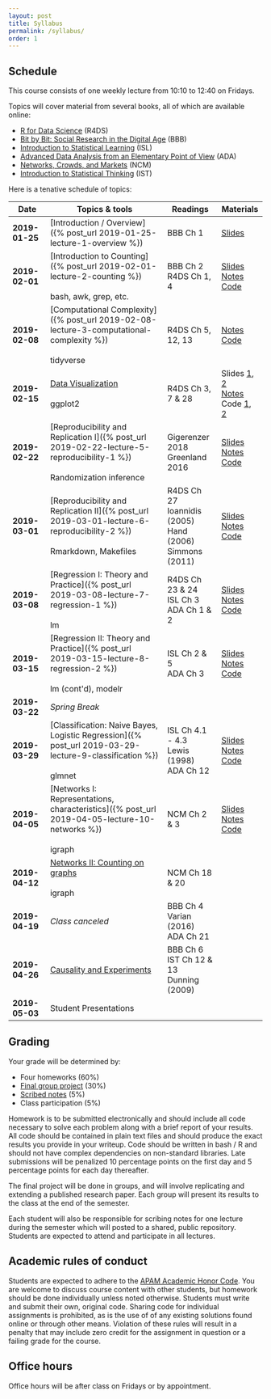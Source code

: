 ```yaml
---
layout: post
title: Syllabus
permalink: /syllabus/
order: 1
---
```


## Schedule 

This course consists of one weekly lecture from 10:10 to 12:40 on Fridays.

Topics will cover material from several books, all of which are available online:

* [R for Data Science](http://r4ds.had.co.nz/) (R4DS)
* [Bit by Bit: Social Research in the Digital Age](https://www.bitbybitbook.com) (BBB)
* [Introduction to Statistical Learning](http://www-bcf.usc.edu/~gareth/ISL/) (ISL)
* [Advanced Data Analysis from an Elementary Point of View](http://www.stat.cmu.edu/~cshalizi/ADAfaEPoV/) (ADA)
* [Networks, Crowds, and Markets](http://www.cs.cornell.edu/home/kleinber/networks-book/) (NCM)
* [Introduction to Statistical Thinking](http://pluto.huji.ac.il/~msby/StatThink/index.html) (IST)

Here is a tenative schedule of topics:

|Date|Topics & tools|Readings|Materials|
|----|--------------|--------|---------|
|**2019-01-25**| [Introduction / Overview]({% post_url 2019-01-25-lecture-1-overview %}) | BBB Ch 1|  [Slides](https://speakerdeck.com/jhofman/overview) |
|**2019-02-01**| [Introduction to Counting]({% post_url 2019-02-01-lecture-2-counting %}) <br/><br/> bash, awk, grep, etc. |  BBB Ch 2 <br/> R4DS Ch 1, 4 | [Slides](https://speakerdeck.com/jhofman/modeling-social-data-lecture-2-introduction-to-counting) <br/> [Notes](https://github.com/jhofman/msd2019-notes/blob/master/lecture_2/lecture_2.pdf) <br/> [Code](https://github.com/jhofman/msd2019/blob/master/lectures/lecture_2/) |
|**2019-02-08**| [Computational Complexity]({% post_url 2019-02-08-lecture-3-computational-complexity %}) <br/><br/> tidyverse | R4DS Ch 5, 12, 13 |  [Notes](https://github.com/jhofman/msd2019-notes/blob/master/lecture_3/lecture_3.pdf) <br/> [Code](https://github.com/jhofman/msd2019/blob/master/lectures/lecture_3/) |
|**2019-02-15**| [Data Visualization]() <br/><br/> ggplot2 | R4DS Ch 3, 7 & 28 | Slides [1](https://speakerdeck.com/jhofman/modeling-social-data-lecture-3-data-manipulation-in-r), [2](https://speakerdeck.com/jhofman/modeling-social-data-lecture-4-data-visualization) <br/> [Notes](https://github.com/jhofman/msd2019-notes/blob/master/lecture_4/lecture_4.pdf) <br/> Code [1](https://github.com/jhofman/msd2019/blob/master/lectures/lecture_3/), [2](https://github.com/jhofman/msd2019/blob/master/lectures/lecture_4/) |
|**2019-02-22**| [Reproducibility and Replication I]({% post_url 2019-02-22-lecture-5-reproducibility-1 %}) <br/><br/> Randomization inference | Gigerenzer 2018 <br/> Greenland 2016 | [Slides](https://speakerdeck.com/jhofman/modeling-social-data-lecture-5-reproducibility-and-replication-part-1) <br/> [Notes](https://github.com/jhofman/msd2019-notes/blob/master/lecture_5/lecture_5.pdf) <br/> [Code](https://github.com/jhofman/msd2019/blob/master/lectures/lecture_5/) |
|**2019-03-01**| [Reproducibility and Replication II]({% post_url 2019-03-01-lecture-6-reproducibility-2 %}) <br/><br/> Rmarkdown, Makefiles | R4DS Ch 27 <br/> Ioannidis (2005) <br/> Hand (2006) <br/> Simmons (2011) | [Slides](https://speakerdeck.com/jhofman/modeling-social-data-lecture-6-reproducibility-and-replication-part-2) <br/> [Notes](https://github.com/jhofman/msd2019-notes/blob/master/lecture_6/lecture_6.pdf) <br/> [Code](https://github.com/jhofman/msd2019/blob/master/lectures/lecture_6/) |
|**2019-03-08**| [Regression I: Theory and Practice]({% post_url 2019-03-08-lecture-7-regression-1 %}) <br/><br/> lm | R4DS Ch 23 & 24 <br/> ISL Ch 3 <br/> ADA Ch 1 & 2 | [Slides](https://speakerdeck.com/jhofman/modeling-social-data-lecture-7-regression-part-1) <br/> [Notes](https://github.com/jhofman/msd2019-notes/blob/master/lecture_7/lecture_7.pdf) <br/> [Code](https://github.com/jhofman/msd2019/blob/master/lectures/lecture_7/)  |
|**2019-03-15**| [Regression II: Theory and Practice]({% post_url 2019-03-15-lecture-8-regression-2 %}) <br/><br/> lm (cont'd), modelr | ISL Ch 2 & 5 <br/> ADA Ch 3 | [Slides](https://speakerdeck.com/jhofman/modeling-social-data-lecture-8-regression-part-2) <br/> [Notes](https://github.com/jhofman/msd2019-notes/blob/master/lecture_8/lecture_8.pdf) <br/> [Code](https://github.com/jhofman/msd2019/blob/master/lectures/lecture_8/) |
|**2019-03-22**| *Spring Break*|
|**2019-03-29**| [Classification: Naive Bayes, Logistic Regression]({% post_url 2019-03-29-lecture-9-classification %}) <br/><br/> glmnet| ISL Ch 4.1 - 4.3 <br/> Lewis (1998) <br/> ADA Ch 12 | [Slides](https://speakerdeck.com/jhofman/modeling-social-data-lecture-9-classification) <br/> [Notes](https://github.com/jhofman/msd2019-notes/blob/master/lecture_9/lecture_9.pdf) <br/> [Code](https://github.com/jhofman/msd2019/blob/master/lectures/lecture_9/) |
|**2019-04-05**| [Networks I: Representations, characteristics]({% post_url 2019-04-05-lecture-10-networks %}) <br/><br/> igraph | NCM Ch 2 & 3 | [Slides](https://speakerdeck.com/jhofman/modeling-social-data-lecture-10-networks) <br/> [Notes](https://github.com/jhofman/msd2019-notes/blob/master/lecture_10/lecture_10.pdf) <br/> [Code](https://github.com/jhofman/msd2019/blob/master/lectures/lecture_10/) |
|**2019-04-12**| [Networks II: Counting on graphs]() <br/><br/>igraph | NCM Ch 18 & 20 | <!-- [Slides](https://www.slideshare.net/jakehofman/modeling-social-lecture-10-networks) <br/> [Notes](https://github.com/jhofman/msd2019-notes/blob/master/lecture_10/lecture_10.pdf) <br/> [Code](https://github.com/jhofman/msd2019/blob/master/lectures/lecture_10/) --> |
|**2019-04-19**| *Class canceled* | BBB Ch 4 <br/> Varian (2016) <br/> ADA Ch 21 | <!-- [Slides](https://www.slideshare.net/jakehofman/modeling-social-data-lecture-11-causality-and-experiments-part-1) <br/> [Notes](https://github.com/jhofman/msd2019-notes/blob/master/lecture_11/lecture_11.pdf) --> |
|**2019-04-26**| [Causality and Experiments]() | BBB Ch 6 <br/> IST Ch 12 & 13 <br/> Dunning (2009) | <!-- [Slides](https://www.slideshare.net/jakehofman/modeling-social-data-lecture-12-causality-experiments-part-2) <br/> [Notes](https://github.com/jhofman/msd2019-notes/blob/master/lecture_12/lecture_12.pdf) <br/> [Code](https://github.com/jhofman/msd2019/blob/master/lectures/lecture_12/) --> |
|**2019-05-03**| Student Presentations| | |

## Grading 

Your grade will be determined by:

* Four homeworks (60%)
* [Final group project](/final-project) (30%)
* [Scribed notes](/scribing) (5%)
* Class participation (5%)

Homework is to be submitted electronically and should include all code necessary to solve each problem along with a brief report of your results. All code should be contained in plain text files and should produce the exact results you provide in your writeup. Code should be written in bash / R and should not have complex dependencies on non-standard libraries. Late submissions will be penalized 10 percentage points on the first day and 5 percentage points for each day thereafter.

The final project will be done in groups, and will involve replicating and extending a published research paper. Each group will present its results to the class at the end of the semester.

Each student will also be responsible for scribing notes for one lecture during the semester which will posted to a shared, public repository. Students are expected to attend and participate in all lectures.

## Academic rules of conduct

Students are expected to adhere to the [APAM Academic Honor Code](https://apam.columbia.edu/academic-honor-code-0). You are welcome to discuss course content with other students, but homework should be done individually unless noted otherwise. Students must write and submit their own, original code. Sharing code for individual assignments is prohibited, as is the use of of any existing solutions found online or through other means. Violation of these rules will result in a penalty that may include zero credit for the assignment in question or a failing grade for the course.

## Office hours

Office hours will be after class on Fridays or by appointment.
